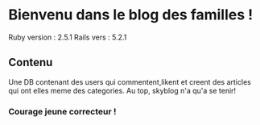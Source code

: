 # Bienvenu dans le blog des familles !
Ruby version : 2.5.1
Rails vers : 5.2.1

## Contenu
Une DB contenant des users qui commentent,likent et creent des articles qui ont elles meme des categories. Au top, skyblog n'a qu'a se tenir!

### Courage jeune correcteur !